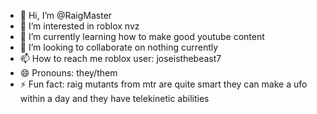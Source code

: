 - 👋 Hi, I’m @RaigMaster
- 👀 I’m interested in roblox nvz
- 🌱 I’m currently learning how to make good youtube content
- 💞️ I’m looking to collaborate on nothing currently
- 📫 How to reach me roblox user: joseisthebeast7
- 😄 Pronouns: they/them
- ⚡ Fun fact: raig mutants from mtr are quite smart they can make a ufo within a day and they have telekinetic abilities

<!---
RaigMaster/RaigMaster is a ✨ special ✨ repository because its `README.md` (this file) appears on your GitHub profile.
You can click the Preview link to take a look at your changes.
--->
